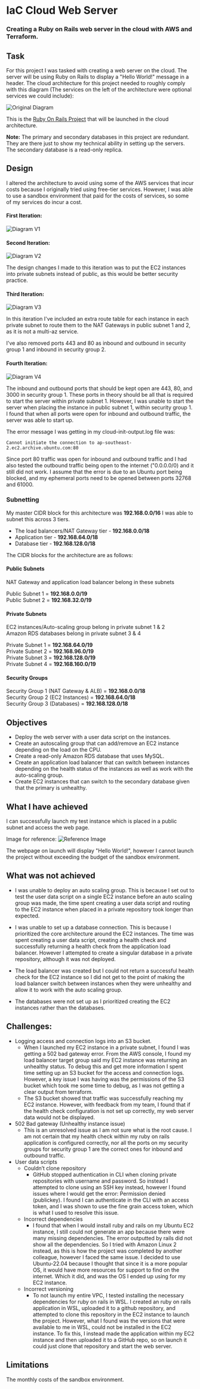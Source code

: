 # IaC Cloud Web Server

### Creating a Ruby on Rails web server in the cloud with AWS and Terraform.

## Task

For this project I was tasked with creating a web server on the cloud. The server will be using Ruby on Rails to display a "Hello World!" message in a header. The cloud architecture for this project needed to roughly comply with this diagram (The services on the left of the architecture were optional services we could include):

![Original Diagram](images/original-diagram.png)

This is the [Ruby On Rails Project](https://github.com/rajrtd/ror-project) that will be launched in the cloud architecture.

<strong>Note:</strong> The primary and secondary databases in this project are redundant. They are there just to show my technical ability in setting up the servers. The secondary database is a read-only replica.

## Design

I altered the architecture to avoid using some of the AWS services that incur costs because I originally tried using free-tier services. However, I was able to use a sandbox environment that paid for the costs of services, so some of my services do incur a cost.

#### First Iteration:

![Diagram V1](images/diagram-v1.png)

#### Second Iteration:

![Diagram V2](images/diagram-v2.png)

The design changes I made to this iteration was to put the EC2 instances into private subnets instead of public, as this would be better security practice.

#### Third Iteration:

![Diagram V3](images/diagram-v3.png)

In this iteration I've included an extra route table for each instance in each private subnet to route them to the NAT Gateways in public subnet 1 and 2, as it is not a multi-az service.

I've also removed ports 443 and 80 as inbound and outbound in security group 1 and inbound in security group 2.

#### Fourth Iteration:

![Diagram V4](images/diagram-v4.png)

The inbound and outbound ports that should be kept open are 443, 80, and 3000 in security group 1. These ports in theory should be all that is required to start the server within private subnet 1. However, I was unable to start the server when placing the instance in public subnet 1, within security group 1. I found that when all ports were open for inbound and outbound traffic, the server was able to start up.

The error message I was getting in my cloud-init-output.log file was:

`Cannot initiate the connection to ap-southeast-2.ec2.archive.ubuntu.com:80`

Since port 80 traffic was open for inbound and outbound traffic and I had also tested the outbound traffic being open to the internet ("0.0.0.0/0) and it still did not work. I assume that the error is due to an Ubuntu port being blocked, and my ephemeral ports need to be opened between ports 32768 and 61000.

### Subnetting

My master CIDR block for this architecture was <strong>192.168.0.0/16</strong> I was able to subnet this across 3 tiers.

- The load balancers/NAT Gateway tier - <strong>192.168.0.0/18</strong>
- Application tier - <strong>192.168.64.0/18</strong>
- Database tier - <strong>192.168.128.0/18</strong>

The CIDR blocks for the architecture are as follows:

#### Public Subnets

NAT Gateway and application load balancer belong in these subnets

Public Subnet 1 = <strong>192.168.0.0/19</strong> <br>
Public Subnet 2 = <strong>192.168.32.0/19</strong>

#### Private Subnets

EC2 instances/Auto-scaling group belong in private subnet 1 & 2
<br>
Amazon RDS databases belong in private subnet 3 & 4

Private Subnet 1 = <strong>192.168.64.0/19</strong> <br>
Private Subnet 2 = <strong>192.168.96.0/19</strong> <br>
Private Subnet 3 = <strong>192.168.128.0/19</strong> <br>
Private Subnet 4 = <strong>192.168.160.0/19</strong>

#### Security Groups

Security Group 1 (NAT Gateway & ALB) = <strong>192.168.0.0/18</strong> <br>
Security Group 2 (EC2 Instances) = <strong>192.168.64.0/18</strong> <br>
Security Group 3 (Databases) = <strong>192.168.128.0/18</strong>

## Objectives

- Deploy the web server with a user data script on the instances.
- Create an autoscaling group that can add/remove an EC2 instance depending on the load on the CPU.
- Create a read-only Amazon RDS database that uses MySQL.
- Create an application load balancer that can switch between instances depending on the health status of the instances as well as work with the auto-scaling group.
- Create EC2 instances that can switch to the secondary database given that the primary is unhealthy.

## What I have achieved

I can successfully launch my test instance which is placed in a public subnet and access the web page.

Image for reference:
![Reference Image](images/reference.png)

The webpage on launch will display "Hello World!", however I cannot launch the project without exceeding the budget of the sandbox environment.

## What was not achieved

- I was unable to deploy an auto scaling group. This is because I set out to test the user data script on a single EC2 instance before an auto scaling group was made, the time spent creating a user data script and routing to the EC2 instance when placed in a private repository took longer than expected.

- I was unable to set up a database connection. This is because I prioritized the core architecture around the EC2 instances. The time was spent creating a user data script, creating a health check and successfully returning a health check from the application load balancer. However I attempted to create a singular database in a private repository, although it was not deployed.

- The load balancer was created but I could not return a successful health check for the EC2 instance so I did not get to the point of making the load balancer switch between instances when they were unhealthy and allow it to work with the auto scaling group.

- The databases were not set up as I prioritized creating the EC2 instances rather than the databases.

## Challenges:

- Logging access and connection logs into an S3 bucket.
  - When I launched my EC2 instance in a private subnet, I found I was getting a 502 bad gateway error. From the AWS console, I found my load balancer target group said my EC2 instance was returning an unhealthy status. To debug this and get more information I spent time setting up an S3 bucket for the access and connection logs. However, a key issue I was having was the permissions of the S3 bucket which took me some time to debug, as I was not getting a clear output from terraform.
  - The S3 bucket showed that traffic was successfully reaching my EC2 instance. However, with feedback from my team, I found that if the health check configuration is not set up correctly, my web server data would not be displayed.
- 502 Bad gateway (Unhealthy instance issue)
  - This is an unresolved issue as I am not sure what is the root cause. I am not certain that my health check within my ruby on rails application is configured correctly, nor all the ports on my security groups for security group 1 are the correct ones for inbound and outbound traffic.
- User data scripts
  - Couldn’t clone repository
    - GitHub stopped authentication in CLI when cloning private repositories with username and password. So instead I attempted to clone using an SSH key instead, however I found issues where I would get the error: Permission denied (publickey). I found I can authenticate in the CLI with an access token, and I was shown to use the fine grain access token, which is what I used to resolve this issue.
  - Incorrect dependencies
    - I found that when I would install ruby and rails on my Ubuntu EC2 instance, I still could not generate an app because there were many missing dependencies. The error outputted by rails did not show all the dependencies. So I tried with Amazon Linux 2 instead, as this is how the project was completed by another colleague, however I faced the same issue. I decided to use Ubuntu-22.04 because I thought that since it is a more popular OS, it would have more resources for support to find on the internet. Which it did, and was the OS I ended up using for my EC2 instance.
  - Incorrect versioning
    - To not launch my entire VPC, I tested installing the necessary dependencies for ruby on rails in WSL. I created an ruby on rails application in WSL, uploaded it to a github repository, and attempted to clone this repository in the EC2 instance to launch the project. However, what I found was the versions that were available to me in WSL, could not be installed in the EC2 instance. To fix this, I instead made the application within my EC2 instance and then uploaded it to a GitHub repo, so on launch it could just clone that repository and start the web server.

## Limitations

The monthly costs of the sandbox environment.
